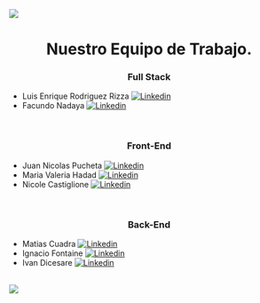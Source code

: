 <img src="https://uploads-ssl.webflow.com/64484d95e9797d0cef181b3a/64493ceceec43690199f96f2_whatacart%20(2).png">

<div align="center">
<h1 align="center">Nuestro Equipo de Trabajo. </h1>
</div>

<h3 align="center">Full Stack</h3>

- Luis Enrique Rodriguez Rizza [![Linkedin](https://img.shields.io/badge/LinkedIn-0077B5?style=for-the-badge&logo=linkedin&logoColor=white)](https://www.linkedin.com/in/luis-enrique-r-r/)
- Facundo Nadaya [![Linkedin](https://img.shields.io/badge/LinkedIn-0077B5?style=for-the-badge&logo=linkedin&logoColor=white)](https://www.linkedin.com/in/facundo-nadaya/)
<br>


<h3 align="center">Front-End</h3>

- Juan Nicolas Pucheta [![Linkedin](https://img.shields.io/badge/LinkedIn-0077B5?style=for-the-badge&logo=linkedin&logoColor=white)](https://www.linkedin.com/in/juanpucheta/)
- Maria Valeria Hadad [![Linkedin](https://img.shields.io/badge/LinkedIn-0077B5?style=for-the-badge&logo=linkedin&logoColor=white)](https://www.linkedin.com/in/facundo-nadaya-15a111214/)
- Nicole Castiglione [![Linkedin](https://img.shields.io/badge/LinkedIn-0077B5?style=for-the-badge&logo=linkedin&logoColor=white)](https://www.linkedin.com/in/nicole-castiglione/)
<br>

<h3 align="center">Back-End</h3>

- Matias Cuadra [![Linkedin](https://img.shields.io/badge/LinkedIn-0077B5?style=for-the-badge&logo=linkedin&logoColor=white)](https://www.linkedin.com/in/matias-cuadra-735429278/)
- Ignacio Fontaine [![Linkedin](https://img.shields.io/badge/LinkedIn-0077B5?style=for-the-badge&logo=linkedin&logoColor=white)](https://www.linkedin.com/in/ignacio-fontaine/)
- Ivan Dicesare [![Linkedin](https://img.shields.io/badge/LinkedIn-0077B5?style=for-the-badge&logo=linkedin&logoColor=white)](https://www.linkedin.com/in/ivan-dicesare/)
<br>



<img src="https://bookface-images.s3.amazonaws.com/logos/8d4d977d0f5e2b3cf9ca8a20df7c1b2a20fb1a2e.png">
